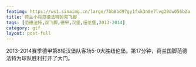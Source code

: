 ```yaml
---
featimg: https://ws1.sinaimg.cn/large/7bb8bd97gy1fxk3n0e7lvg20dw056b2a.gif
title: 荷兰小将范德法特的双飞脚
tags: [范德法特,双飞脚,德甲,汉堡,纽伦堡,2013-2014]
category: gif
layout: post-full
---
```


2013-2014赛季德甲第8轮汉堡队客场5-0大胜纽伦堡。第17分钟，荷兰国脚范德法特为球队胜利打开了大门。